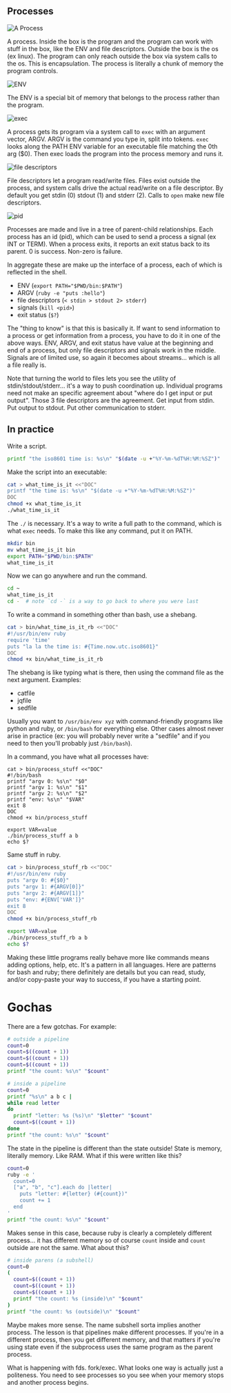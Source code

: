 
## Processes

![A Process](images/shell/process-1.jpg)

A process.  Inside the box is the program and the program can work with stuff in the box, like the ENV and file descriptors.  Outside the box is the os (ex linux).  The program can only reach outside the box via system calls to the os.  This is encapsulation.  The process is literally a chunk of memory the program controls.

![ENV](images/shell/process-2-env.jpg)

The ENV is a special bit of memory that belongs to the process rather than the program.

![exec](images/shell/process-3-exec.jpg)

A process gets its program via a system call to `exec` with an argument vector, ARGV.  ARGV is the command you type in, split into tokens.  `exec` looks along the PATH ENV variable for an executable file matching the 0th arg ($0).  Then exec loads the program into the process memory and runs it.

![file descriptors](images/shell/process-3-fds.jpg)

File descriptors let a program read/write files.  Files exist outside the process, and system calls drive the actual read/write on a file descriptor.  By default you get stdin (0) stdout (1) and stderr (2).  Calls to `open` make new file descriptors.

![pid](images/shell/process-5-pid.jpg)

Processes are made and live in a tree of parent-child relationships.  Each process has an id (pid), which can be used to send a process a signal (ex INT or TERM).  When a process exits, it reports an exit status back to its parent.  0 is success.  Non-zero is failure.

In aggregate these are make up the interface of a process, each of which is reflected in the shell.

* ENV (`export PATH="$PWD/bin:$PATH"`)
* ARGV (`ruby -e "puts :hello"`)
* file descriptors (`< stdin > stdout 2> stderr`)
* signals (`kill <pid>`)
* exit status (`$?`)

The "thing to know" is that this is basically it.  If want to send information to a process or get information from a process, you have to do it in one of the above ways.  ENV, ARGV, and exit status have value at the beginning and end of a process, but only file descriptors and signals work in the middle.  Signals are of limited use, so again it becomes about streams... which is all a file really is.

Note that turning the world to files lets you see the utility of stdin/stdout/stderr... it's a way to push coordination up.  Individual programs need not make an specific agreement about "where do I get input or put output".  Those 3 file descriptors are the agreement.  Get input from stdin.  Put output to stdout.  Put other communication to stderr.

## In practice

Write a script.

```bash
printf "the iso8601 time is: %s\n" "$(date -u +"%Y-%m-%dT%H:%M:%SZ")"
```

Make the script into an executable:

```bash
cat > what_time_is_it <<"DOC"
printf "the time is: %s\n" "$(date -u +"%Y-%m-%dT%H:%M:%SZ")"
DOC
chmod +x what_time_is_it
./what_time_is_it
```

The `./` is necessary. It's a way to write a full path to the command, which is what `exec` needs.  To make this like any command, put it on PATH.

```bash
mkdir bin
mv what_time_is_it bin
export PATH="$PWD/bin:$PATH"
what_time_is_it
```

Now we can go anywhere and run the command.

```bash
cd ~
what_time_is_it
cd -  # note `cd -` is a way to go back to where you were last
```

To write a command in something other than bash, use a shebang.

```bash
cat > bin/what_time_is_it_rb <<"DOC"
#!/usr/bin/env ruby
require 'time'
puts "la la the time is: #{Time.now.utc.iso8601}"
DOC
chmod +x bin/what_time_is_it_rb
```

The shebang is like typing what is there, then using the command file as the next argument.  Examples:

* catfile
* jqfile
* sedfile

Usually you want to `/usr/bin/env xyz` with command-friendly programs like python and ruby, or `/bin/bash` for everything else.  Other cases almost never arise in practice (ex: you will probably never write a "sedfile" and if you need to then you'll probably just `/bin/bash`).

In a command, you have what all processes have:

```
cat > bin/process_stuff <<"DOC"
#!/bin/bash
printf "argv 0: %s\n" "$0"
printf "argv 1: %s\n" "$1"
printf "argv 2: %s\n" "$2"
printf "env: %s\n" "$VAR"
exit 8
DOC
chmod +x bin/process_stuff

export VAR=value
./bin/process_stuff a b
echo $?
```

Same stuff in ruby.

```bash
cat > bin/process_stuff_rb <<"DOC"
#!/usr/bin/env ruby
puts "argv 0: #{$0}"
puts "argv 1: #{ARGV[0]}"
puts "argv 2: #{ARGV[1]}"
puts "env: #{ENV['VAR']}"
exit 8
DOC
chmod +x bin/process_stuff_rb

export VAR=value
./bin/process_stuff_rb a b
echo $?
```

Making these little programs really behave more like commands means adding options, help, etc.  It's a pattern in all languages.  Here are patterns for bash and ruby; there definitely are details but you can read, study, and/or copy-paste your way to success, if you have a starting point.

# Gochas

There are a few gotchas.  For example:

```bash
# outside a pipeline
count=0
count=$((count + 1))
count=$((count + 1))
count=$((count + 1))
printf "the count: %s\n" "$count"

# inside a pipeline
count=0
printf "%s\n" a b c |
while read letter
do
  printf "letter: %s (%s)\n" "$letter" "$count"
  count=$((count + 1))
done
printf "the count: %s\n" "$count"
```

The state in the pipeline is different than the state outside!  State is memory, literally memory.  Like RAM. What if this were written like this?

```bash
count=0
ruby -e '
  count=0
  ["a", "b", "c"].each do |letter|
    puts "letter: #{letter} (#{count})"
    count += 1
  end
'
printf "the count: %s\n" "$count"
```

Makes sense in this case, because ruby is clearly a completely different process... it has different memory so of course `count` inside and `count` outside are not the same.  What about this?

```bash
# inside parens (a subshell)
count=0
(
  count=$((count + 1))
  count=$((count + 1))
  count=$((count + 1))
  printf "the count: %s (inside)\n" "$count"
)
printf "the count: %s (outside)\n" "$count"
```

Maybe makes more sense.  The name subshell sorta implies another process.  The lesson is that pipelines make different processes.  If you're in a different process, then you get different memory, and that matters if you're using state even if the subprocess uses the same program as the parent process.






What is happening with fds.  fork/exec.  What looks one way is actually just a politeness.  You need to see processes so you see when your memory stops and another process begins.
